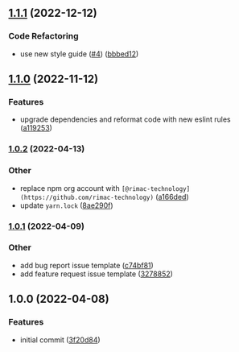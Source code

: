 ## [1.1.1](https://github.com/RimacTechnology/semantic-release-ecr/compare/v1.1.0...v1.1.1) (2022-12-12)


### Code Refactoring

* use new style guide ([#4](https://github.com/RimacTechnology/semantic-release-ecr/issues/4)) ([bbbed12](https://github.com/RimacTechnology/semantic-release-ecr/commit/bbbed125d630dc9bab528c3afdffe6acae918c75))

## [1.1.0](https://github.com/RimacTechnology/semantic-release-ecr/compare/v1.0.2...v1.1.0) (2022-11-12)


### Features

* upgrade dependencies and reformat code with new eslint rules ([a119253](https://github.com/RimacTechnology/semantic-release-ecr/commit/a1192532072bab084ddfd865593e5bf55ff3b73a))

### [1.0.2](https://github.com/RimacTechnology/semantic-release-ecr/compare/v1.0.1...v1.0.2) (2022-04-13)


### Other

* replace npm org account with `[@rimac-technology](https://github.com/rimac-technology)` ([a166ded](https://github.com/RimacTechnology/semantic-release-ecr/commit/a166ded9f21f4c778c5096a4fe2747fd4073e7a1))
* update `yarn.lock` ([8ae290f](https://github.com/RimacTechnology/semantic-release-ecr/commit/8ae290f83c66be808de88cdb739d20d72d61f0bd))

### [1.0.1](https://github.com/RimacTechnology/semantic-release-ecr/compare/v1.0.0...v1.0.1) (2022-04-09)


### Other

* add bug report issue template ([c74bf81](https://github.com/RimacTechnology/semantic-release-ecr/commit/c74bf81375ffb16c6d8b1c8754816606324ebc60))
* add feature request issue template ([3278852](https://github.com/RimacTechnology/semantic-release-ecr/commit/3278852751bf536b19df7e1df24dc339b8ab4b48))

## 1.0.0 (2022-04-08)


### Features

* initial commit ([3f20d84](https://github.com/RimacTechnology/semantic-release-ecr/commit/3f20d84ac0c63276eda8c0f86cdbfa0d0b398da1))
